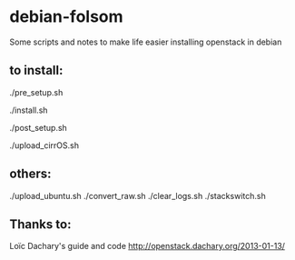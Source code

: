 debian-folsom
=============

Some scripts and notes to make life easier installing openstack in debian


to install:
-----------

./pre_setup.sh

./install.sh

./post_setup.sh

./upload_cirrOS.sh


others:
-------

./upload_ubuntu.sh
./convert_raw.sh
./clear_logs.sh
./stackswitch.sh




Thanks to:
----------

Loïc Dachary's guide and code
http://openstack.dachary.org/2013-01-13/


